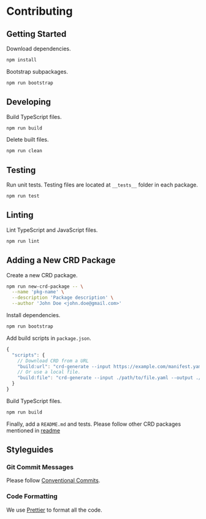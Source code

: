 # Contributing

## Getting Started

Download dependencies.

```sh
npm install
```

Bootstrap subpackages.

```sh
npm run bootstrap
```

## Developing

Build TypeScript files.

```sh
npm run build
```

Delete built files.

```sh
npm run clean
```

## Testing

Run unit tests. Testing files are located at `__tests__` folder in each package.

```sh
npm run test
```

## Linting

Lint TypeScript and JavaScript files.

```sh
npm run lint
```

## Adding a New CRD Package

Create a new CRD package.

```sh
npm run new-crd-package -- \
  --name 'pkg-name' \
  --description 'Package description' \
  --author 'John Doe <john.doe@gmail.com>'
```

Install dependencies.

```sh
npm run bootstrap
```

Add build scripts in `package.json`.

```js
{
  "scripts": {
    // Download CRD from a URL
    "build:url": "crd-generate --input https://example.com/manifest.yaml --output ./gen",
    // Or use a local file.
    "build:file": "crd-generate --input ./path/to/file.yaml --output ./gen"
  }
}
```

Build TypeScript files.

```sh
npm run build
```

Finally, add a `README.md` and tests. Please follow other CRD packages mentioned in [readme](README.md#3rd-party-models)

## Styleguides

### Git Commit Messages

Please follow [Conventional Commits](https://www.conventionalcommits.org/en/v1.0.0-beta.4/).

### Code Formatting

We use [Prettier](https://prettier.io/) to format all the code.
